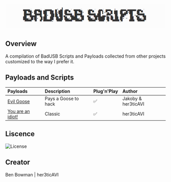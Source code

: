 <h1 align="center">
  <br>
  <a href="https://github.com/her3ticAVI/BadUSBScripts"><img src="./images/BadUSBBanner.png" alt="Banner"></a>
  <br>
</h1>

## Overview
A compilation of BadUSB Scripts and Payloads collected from other projects customized to the way I prefer it.

## Payloads and Scripts

| Payloads                                                                                                        | Description                                                                                       | Plug'n'Play | Author      |
| :-------------------------------------------------------------------------------------------------------------- | :------------------------------------------------------------------------------------------------ | :-----------| :-----------|
| [Evil Goose](https://github.com/her3ticAVI/BadUSBScripts/tree/main/scripts/EvilGoose)              | Pays a Goose to hack      |✅           | Jakoby & her3ticAVI     |
| [You are an idiot!](https://github.com/her3ticAVI/BadUSBScripts/blob/main/scripts/youareanidiot/youareanidiot.txt)              | Classic      |✅           | her3ticAVI     |

## Liscence

![License](https://img.shields.io/github/license/her3ticAVI/MERlin?style=for-the-badge)

## Creator
Ben Bowman | her3ticAVI
